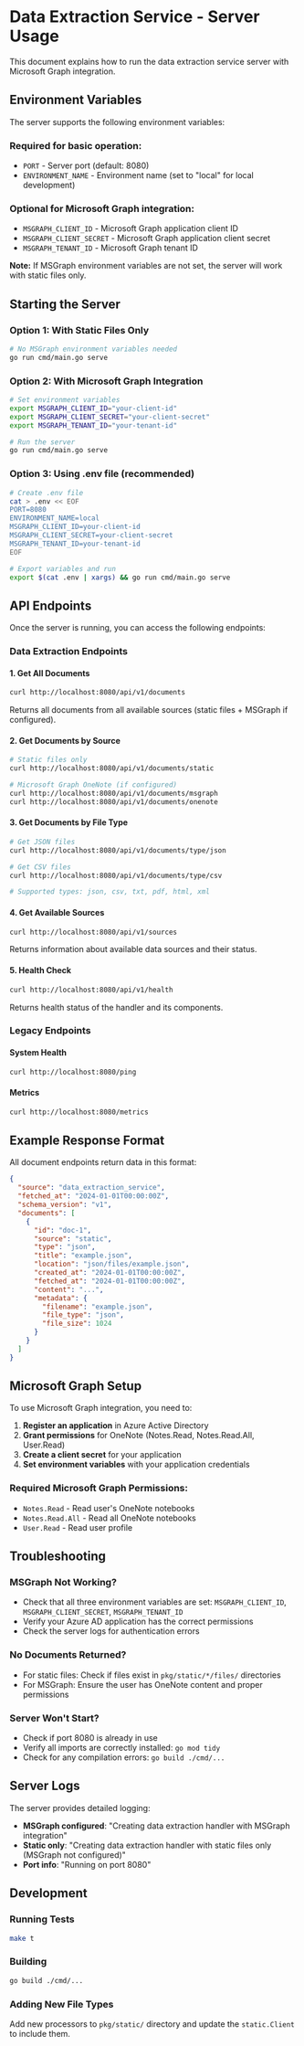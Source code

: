# Data Extraction Service - Server Usage

This document explains how to run the data extraction service server with Microsoft Graph integration.

## Environment Variables

The server supports the following environment variables:

### Required for basic operation:
- `PORT` - Server port (default: 8080)
- `ENVIRONMENT_NAME` - Environment name (set to "local" for local development)

### Optional for Microsoft Graph integration:
- `MSGRAPH_CLIENT_ID` - Microsoft Graph application client ID
- `MSGRAPH_CLIENT_SECRET` - Microsoft Graph application client secret
- `MSGRAPH_TENANT_ID` - Microsoft Graph tenant ID

**Note:** If MSGraph environment variables are not set, the server will work with static files only.

## Starting the Server

### Option 1: With Static Files Only
```bash
# No MSGraph environment variables needed
go run cmd/main.go serve
```

### Option 2: With Microsoft Graph Integration
```bash
# Set environment variables
export MSGRAPH_CLIENT_ID="your-client-id"
export MSGRAPH_CLIENT_SECRET="your-client-secret"
export MSGRAPH_TENANT_ID="your-tenant-id"

# Run the server
go run cmd/main.go serve
```

### Option 3: Using .env file (recommended)
```bash
# Create .env file
cat > .env << EOF
PORT=8080
ENVIRONMENT_NAME=local
MSGRAPH_CLIENT_ID=your-client-id
MSGRAPH_CLIENT_SECRET=your-client-secret
MSGRAPH_TENANT_ID=your-tenant-id
EOF

# Export variables and run
export $(cat .env | xargs) && go run cmd/main.go serve
```

## API Endpoints

Once the server is running, you can access the following endpoints:

### Data Extraction Endpoints

#### 1. Get All Documents
```bash
curl http://localhost:8080/api/v1/documents
```
Returns all documents from all available sources (static files + MSGraph if configured).

#### 2. Get Documents by Source
```bash
# Static files only
curl http://localhost:8080/api/v1/documents/static

# Microsoft Graph OneNote (if configured)
curl http://localhost:8080/api/v1/documents/msgraph
curl http://localhost:8080/api/v1/documents/onenote
```

#### 3. Get Documents by File Type
```bash
# Get JSON files
curl http://localhost:8080/api/v1/documents/type/json

# Get CSV files
curl http://localhost:8080/api/v1/documents/type/csv

# Supported types: json, csv, txt, pdf, html, xml
```

#### 4. Get Available Sources
```bash
curl http://localhost:8080/api/v1/sources
```
Returns information about available data sources and their status.

#### 5. Health Check
```bash
curl http://localhost:8080/api/v1/health
```
Returns health status of the handler and its components.

### Legacy Endpoints

#### System Health
```bash
curl http://localhost:8080/ping
```

#### Metrics
```bash
curl http://localhost:8080/metrics
```

## Example Response Format

All document endpoints return data in this format:

```json
{
  "source": "data_extraction_service",
  "fetched_at": "2024-01-01T00:00:00Z",
  "schema_version": "v1",
  "documents": [
    {
      "id": "doc-1",
      "source": "static",
      "type": "json",
      "title": "example.json",
      "location": "json/files/example.json",
      "created_at": "2024-01-01T00:00:00Z",
      "fetched_at": "2024-01-01T00:00:00Z",
      "content": "...",
      "metadata": {
        "filename": "example.json",
        "file_type": "json",
        "file_size": 1024
      }
    }
  ]
}
```

## Microsoft Graph Setup

To use Microsoft Graph integration, you need to:

1. **Register an application** in Azure Active Directory
2. **Grant permissions** for OneNote (Notes.Read, Notes.Read.All, User.Read)
3. **Create a client secret** for your application
4. **Set environment variables** with your application credentials

### Required Microsoft Graph Permissions:
- `Notes.Read` - Read user's OneNote notebooks
- `Notes.Read.All` - Read all OneNote notebooks  
- `User.Read` - Read user profile

## Troubleshooting

### MSGraph Not Working?
- Check that all three environment variables are set: `MSGRAPH_CLIENT_ID`, `MSGRAPH_CLIENT_SECRET`, `MSGRAPH_TENANT_ID`
- Verify your Azure AD application has the correct permissions
- Check the server logs for authentication errors

### No Documents Returned?
- For static files: Check if files exist in `pkg/static/*/files/` directories
- For MSGraph: Ensure the user has OneNote content and proper permissions

### Server Won't Start?
- Check if port 8080 is already in use
- Verify all imports are correctly installed: `go mod tidy`
- Check for any compilation errors: `go build ./cmd/...`

## Server Logs

The server provides detailed logging:
- **MSGraph configured**: "Creating data extraction handler with MSGraph integration"
- **Static only**: "Creating data extraction handler with static files only (MSGraph not configured)"
- **Port info**: "Running on port 8080"

## Development

### Running Tests
```bash
make t
```

### Building
```bash
go build ./cmd/...
```

### Adding New File Types
Add new processors to `pkg/static/` directory and update the `static.Client` to include them. 